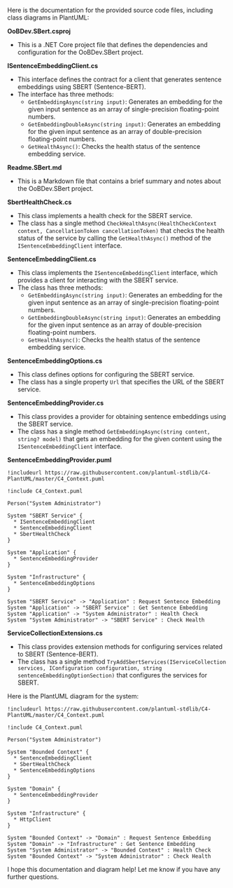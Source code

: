 Here is the documentation for the provided source code files, including class diagrams in PlantUML:

**OoBDev.SBert.csproj**

* This is a .NET Core project file that defines the dependencies and configuration for the OoBDev.SBert project.

**ISentenceEmbeddingClient.cs**

* This interface defines the contract for a client that generates sentence embeddings using SBERT (Sentence-BERT).
* The interface has three methods:
	+ `GetEmbeddingAsync(string input)`: Generates an embedding for the given input sentence as an array of single-precision floating-point numbers.
	+ `GetEmbeddingDoubleAsync(string input)`: Generates an embedding for the given input sentence as an array of double-precision floating-point numbers.
	+ `GetHealthAsync()`: Checks the health status of the sentence embedding service.

**Readme.SBert.md**

* This is a Markdown file that contains a brief summary and notes about the OoBDev.SBert project.

**SbertHealthCheck.cs**

* This class implements a health check for the SBERT service.
* The class has a single method `CheckHealthAsync(HealthCheckContext context, CancellationToken cancellationToken)` that checks the health status of the service by calling the `GetHealthAsync()` method of the `ISentenceEmbeddingClient` interface.

**SentenceEmbeddingClient.cs**

* This class implements the `ISentenceEmbeddingClient` interface, which provides a client for interacting with the SBERT service.
* The class has three methods:
	+ `GetEmbeddingAsync(string input)`: Generates an embedding for the given input sentence as an array of single-precision floating-point numbers.
	+ `GetEmbeddingDoubleAsync(string input)`: Generates an embedding for the given input sentence as an array of double-precision floating-point numbers.
	+ `GetHealthAsync()`: Checks the health status of the sentence embedding service.

**SentenceEmbeddingOptions.cs**

* This class defines options for configuring the SBERT service.
* The class has a single property `Url` that specifies the URL of the SBERT service.

**SentenceEmbeddingProvider.cs**

* This class provides a provider for obtaining sentence embeddings using the SBERT service.
* The class has a single method `GetEmbeddingAsync(string content, string? model)` that gets an embedding for the given content using the `ISentenceEmbeddingClient` interface.

**SentenceEmbeddingProvider.puml**

```plantuml
!includeurl https://raw.githubusercontent.com/plantuml-stdlib/C4-PlantUML/master/C4_Context.puml

!include C4_Context.puml

Person("System Administrator")

System "SBERT Service" {
  * ISentenceEmbeddingClient
  * SentenceEmbeddingClient
  * SbertHealthCheck
}

System "Application" {
  * SentenceEmbeddingProvider
}

System "Infrastructure" {
  * SentenceEmbeddingOptions
}

System "SBERT Service" -> "Application" : Request Sentence Embedding
System "Application" -> "SBERT Service" : Get Sentence Embedding
System "Application" -> "System Administrator" : Health Check
System "System Administrator" -> "SBERT Service" : Check Health

```

**ServiceCollectionExtensions.cs**

* This class provides extension methods for configuring services related to SBERT (Sentence-BERT).
* The class has a single method `TryAddSbertServices(IServiceCollection services, IConfiguration configuration, string sentenceEmbeddingOptionSection)` that configures the services for SBERT.

Here is the PlantUML diagram for the system:

```plantuml
!includeurl https://raw.githubusercontent.com/plantuml-stdlib/C4-PlantUML/master/C4_Context.puml

!include C4_Context.puml

Person("System Administrator")

System "Bounded Context" {
  * SentenceEmbeddingClient
  * SbertHealthCheck
  * SentenceEmbeddingOptions
}

System "Domain" {
  * SentenceEmbeddingProvider
}

System "Infrastructure" {
  * HttpClient
}

System "Bounded Context" -> "Domain" : Request Sentence Embedding
System "Domain" -> "Infrastructure" : Get Sentence Embedding
System "System Administrator" -> "Bounded Context" : Health Check
System "Bounded Context" -> "System Administrator" : Check Health
```

I hope this documentation and diagram help! Let me know if you have any further questions.